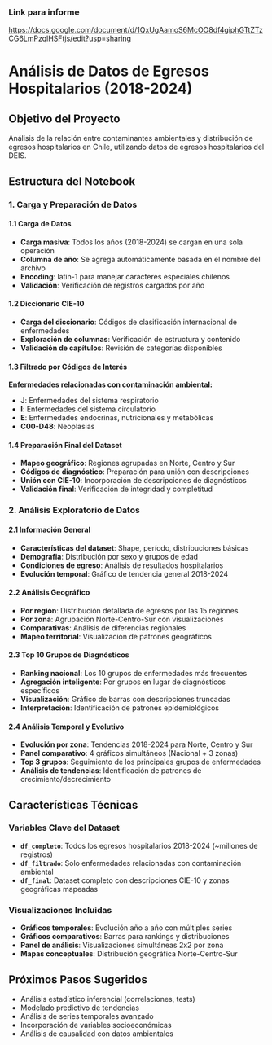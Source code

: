 ### Link para informe
https://docs.google.com/document/d/1QxUgAamoS6McOO8df4giphGTtZTzCG6LmPzqlHSFtjs/edit?usp=sharing
# Análisis de Datos de Egresos Hospitalarios (2018-2024)

## Objetivo del Proyecto
Análisis de la relación entre contaminantes ambientales y distribución de egresos hospitalarios en Chile, utilizando datos de egresos hospitalarios del DEIS.

## Estructura del Notebook

### 1. Carga y Preparación de Datos

#### 1.1 Carga de Datos
- **Carga masiva**: Todos los años (2018-2024) se cargan en una sola operación
- **Columna de año**: Se agrega automáticamente basada en el nombre del archivo
- **Encoding**: latin-1 para manejar caracteres especiales chilenos
- **Validación**: Verificación de registros cargados por año

#### 1.2 Diccionario CIE-10
- **Carga del diccionario**: Códigos de clasificación internacional de enfermedades
- **Exploración de columnas**: Verificación de estructura y contenido
- **Validación de capítulos**: Revisión de categorías disponibles

#### 1.3 Filtrado por Códigos de Interés
**Enfermedades relacionadas con contaminación ambiental:**
- **J**: Enfermedades del sistema respiratorio
- **I**: Enfermedades del sistema circulatorio  
- **E**: Enfermedades endocrinas, nutricionales y metabólicas
- **C00-D48**: Neoplasias

#### 1.4 Preparación Final del Dataset
- **Mapeo geográfico**: Regiones agrupadas en Norte, Centro y Sur
- **Códigos de diagnóstico**: Preparación para unión con descripciones
- **Unión con CIE-10**: Incorporación de descripciones de diagnósticos
- **Validación final**: Verificación de integridad y completitud

### 2. Análisis Exploratorio de Datos

#### 2.1 Información General
- **Características del dataset**: Shape, período, distribuciones básicas
- **Demografia**: Distribución por sexo y grupos de edad
- **Condiciones de egreso**: Análisis de resultados hospitalarios
- **Evolución temporal**: Gráfico de tendencia general 2018-2024

#### 2.2 Análisis Geográfico
- **Por región**: Distribución detallada de egresos por las 15 regiones
- **Por zona**: Agrupación Norte-Centro-Sur con visualizaciones
- **Comparativas**: Análisis de diferencias regionales
- **Mapeo territorial**: Visualización de patrones geográficos

#### 2.3 Top 10 Grupos de Diagnósticos
- **Ranking nacional**: Los 10 grupos de enfermedades más frecuentes
- **Agregación inteligente**: Por grupos en lugar de diagnósticos específicos
- **Visualización**: Gráfico de barras con descripciones truncadas
- **Interpretación**: Identificación de patrones epidemiológicos

#### 2.4 Análisis Temporal y Evolutivo
- **Evolución por zona**: Tendencias 2018-2024 para Norte, Centro y Sur
- **Panel comparativo**: 4 gráficos simultáneos (Nacional + 3 zonas)
- **Top 3 grupos**: Seguimiento de los principales grupos de enfermedades
- **Análisis de tendencias**: Identificación de patrones de crecimiento/decrecimiento

## Características Técnicas

### Variables Clave del Dataset
- **`df_completo`**: Todos los egresos hospitalarios 2018-2024 (~millones de registros)
- **`df_filtrado`**: Solo enfermedades relacionadas con contaminación ambiental  
- **`df_final`**: Dataset completo con descripciones CIE-10 y zonas geográficas mapeadas

### Visualizaciones Incluidas
- **Gráficos temporales**: Evolución año a año con múltiples series
- **Gráficos comparativos**: Barras para rankings y distribuciones
- **Panel de análisis**: Visualizaciones simultáneas 2x2 por zona
- **Mapas conceptuales**: Distribución geográfica Norte-Centro-Sur

## Próximos Pasos Sugeridos
- Análisis estadístico inferencial (correlaciones, tests)
- Modelado predictivo de tendencias
- Análisis de series temporales avanzado
- Incorporación de variables socioeconómicas
- Análisis de causalidad con datos ambientales
